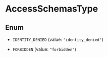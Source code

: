 

# AccessSchemasType

## Enum


* `IDENTITY_DENIED` (value: `"identity_denied"`)

* `FORBIDDEN` (value: `"forbidden"`)



